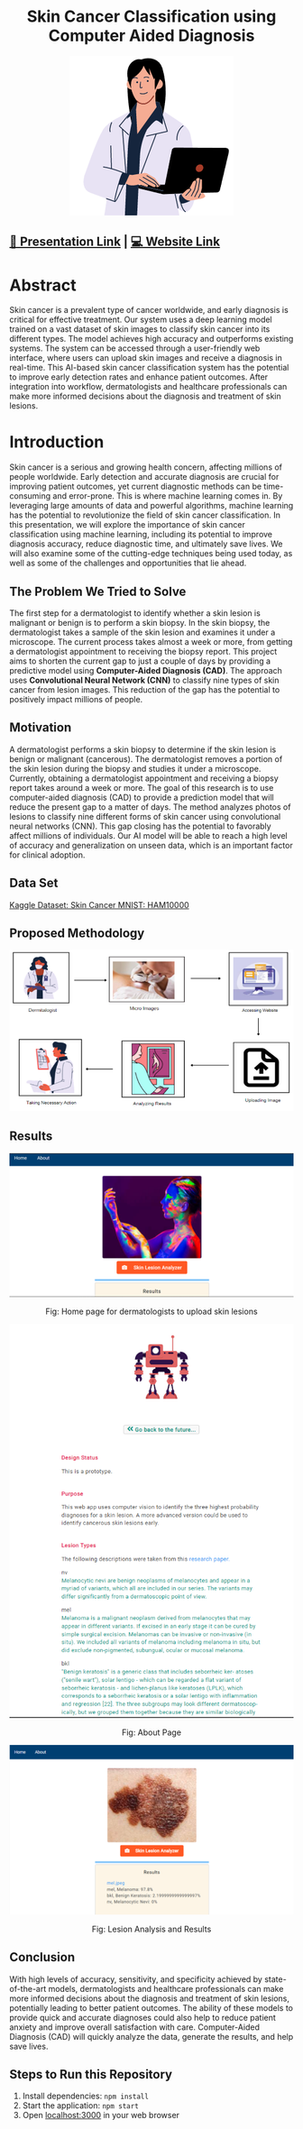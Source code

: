 <h1 align="center">Skin Cancer Classification using Computer Aided Diagnosis</h1>
<div align="center">
  <img src="https://github.com/shahdhairya51/skin-cancer-classification/blob/main/readme_images/05.png" alt="Skin Cancer Classification">
</div>

## [🎥 Presentation Link](https://drive.google.com/file/d/1nW_sdr81doO0MkLUaJE3GxCnLavyh9P_/view?usp=sharing) | [💻 Website Link](https://skinvision-ai.onrender.com/)

# Abstract

Skin cancer is a prevalent type of cancer worldwide, and early diagnosis is critical for effective treatment. Our system uses a deep learning model trained on a vast dataset of skin images to classify skin cancer into its different types. The model achieves high accuracy and outperforms existing systems. The system can be accessed through a user-friendly web interface, where users can upload skin images and receive a diagnosis in real-time. This AI-based skin cancer classification system has the potential to improve early detection rates and enhance patient outcomes. After integration into workflow, dermatologists and healthcare professionals can make more informed decisions about the diagnosis and treatment of skin lesions.

# Introduction

Skin cancer is a serious and growing health concern, affecting millions of people worldwide. Early detection and accurate diagnosis are crucial for improving patient outcomes, yet current diagnostic methods can be time-consuming and error-prone. This is where machine learning comes in. By leveraging large amounts of data and powerful algorithms, machine learning has the potential to revolutionize the field of skin cancer classification. In this presentation, we will explore the importance of skin cancer classification using machine learning, including its potential to improve diagnosis accuracy, reduce diagnostic time, and ultimately save lives. We will also examine some of the cutting-edge techniques being used today, as well as some of the challenges and opportunities that lie ahead.

## The Problem We Tried to Solve

The first step for a dermatologist to identify whether a skin lesion is malignant or benign is to perform a skin biopsy. In the skin biopsy, the dermatologist takes a sample of the skin lesion and examines it under a microscope. The current process takes almost a week or more, from getting a dermatologist appointment to receiving the biopsy report. This project aims to shorten the current gap to just a couple of days by providing a predictive model using **Computer-Aided Diagnosis (CAD)**. The approach uses **Convolutional Neural Network (CNN)** to classify nine types of skin cancer from lesion images. This reduction of the gap has the potential to positively impact millions of people.

## Motivation

A dermatologist performs a skin biopsy to determine if the skin lesion is benign or malignant (cancerous). The dermatologist removes a portion of the skin lesion during the biopsy and studies it under a microscope. Currently, obtaining a dermatologist appointment and receiving a biopsy report takes around a week or more. The goal of this research is to use computer-aided diagnosis (CAD) to provide a prediction model that will reduce the present gap to a matter of days. The method analyzes photos of lesions to classify nine different forms of skin cancer using convolutional neural networks (CNN). This gap closing has the potential to favorably affect millions of individuals. Our AI model will be able to reach a high level of accuracy and generalization on unseen data, which is an important factor for clinical adoption.

## Data Set

[Kaggle Dataset: Skin Cancer MNIST: HAM10000](https://www.kaggle.com/datasets/kmader/skin-cancer-mnist-ham10000)

## Proposed Methodology

<div align="center">
  <img src="./readme_images/methodology.png" alt="Methodology">
</div>

## Results

<div align="center">
  <img src="./readme_images/01.png" alt="Home Page">
  <p>Fig: Home page for dermatologists to upload skin lesions</p>
</div>

<div align="center">
  <img src="./readme_images/02.png" alt="About Page">
  <p>Fig: About Page</p>
</div>

<div align="center">
  <img src="./readme_images/03.png" alt="Lesion Analysis and Results">
  <p>Fig: Lesion Analysis and Results</p>
</div>

## Conclusion

With high levels of accuracy, sensitivity, and specificity achieved by state-of-the-art models, dermatologists and healthcare professionals can make more informed decisions about the diagnosis and treatment of skin lesions, potentially leading to better patient outcomes. The ability of these models to provide quick and accurate diagnoses could also help to reduce patient anxiety and improve overall satisfaction with care. Computer-Aided Diagnosis (CAD) will quickly analyze the data, generate the results, and help save lives.

## Steps to Run this Repository

1. Install dependencies: `npm install`
2. Start the application: `npm start`
3. Open [localhost:3000](http://localhost:3000) in your web browser
